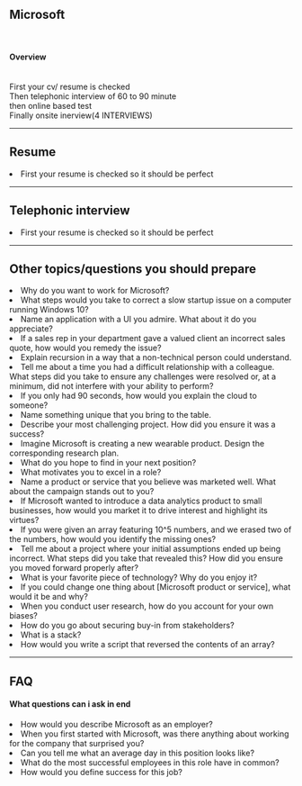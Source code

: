 <h2>Microsoft</h2> <br>
<h4>Overview</h4><br>
First your cv/ resume is checked<br>
Then telephonic interview of 60 to 90 minute<br>
then online based test<br>
Finally onsite inerview(4 INTERVIEWS)<br>

 <hr>

<h2>Resume</h2>
<li>First your resume is checked so it should be perfect</li>

<hr>
 
<h2>Telephonic interview</h2>
<li>First your resume is checked so it should be perfect</li>

<hr>

<h2> Other topics/questions you should prepare</h2>
<li> Why do you want to work for Microsoft?</li>
<li> What steps would you take to correct a slow startup issue on a computer running Windows 10?</li>
<li> Name an application with a UI you admire. What about it do you appreciate?</li>
<li> If a sales rep in your department gave a valued client an incorrect sales quote, how would you remedy the issue?</li>
<li> Explain recursion in a way that a non-technical person could understand.
<li> Tell me about a time you had a difficult relationship with a colleague. What steps did you take to ensure any challenges were resolved or, at a minimum, did not interfere with your ability to perform?</li>
<li> If you only had 90 seconds, how would you explain the cloud to someone?</li>
<li> Name something unique that you bring to the table.</li>
<li> Describe your most challenging project. How did you ensure it was a success?</li>
<li> Imagine Microsoft is creating a new wearable product. Design the corresponding research plan.</li>
<li> What do you hope to find in your next position?</li>
<li> What motivates you to excel in a role?</li>
<li> Name a product or service that you believe was marketed well. What about the campaign stands out to you?</li>
<li> If Microsoft wanted to introduce a data analytics product to small businesses, how would you market it to drive interest and highlight its virtues?</li>
<li> If you were given an array featuring 10^5 numbers, and we erased two of the numbers, how would you identify the missing ones?</li>
<li> Tell me about a project where your initial assumptions ended up being incorrect. What steps did you take that revealed this? How did you ensure you moved forward properly after?</li>
<li> What is your favorite piece of technology? Why do you enjoy it?</li>
<li> If you could change one thing about [Microsoft product or service], what would it be and why?</li>
<li> When you conduct user research, how do you account for your own biases?</li>
<li> How do you go about securing buy-in from stakeholders?
<li> What is a stack?</li>
<li> How would you write a script that reversed the contents of an array?</li>

<hr>

<h2>FAQ</h2>

<h4>What questions can i ask in end</h4>
    <li>How would you describe Microsoft as an employer?</li>
    <li>When you first started with Microsoft, was there anything about working for the company that surprised you?</li>
    <li>Can you tell me what an average day in this position looks like?</li>
    <li>What do the most successful employees in this role have in common?</li>
    <li>How would you define success for this job?</li>